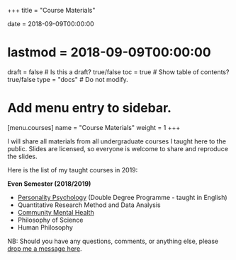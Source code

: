 +++
title = "Course Materials"

date = 2018-09-09T00:00:00
# lastmod = 2018-09-09T00:00:00

draft = false  # Is this a draft? true/false
toc = true  # Show table of contents? true/false
type = "docs"  # Do not modify.

# Add menu entry to sidebar.
[menu.courses]
  name = "Course Materials"
  weight = 1
+++

I will share all materials from all undergraduate courses I taught here to the public. Slides are [<i class="fab fa-creative-commons"></i>](https://creativecommons.org) licensed, so everyone is welcome to share and reproduce the slides.

Here is the list of my taught courses in 2019:

**Even Semester (2018/2019)**<br>
- [Personality Psychology](https://rameliaz.github.io/courses/cm_personality-psych) (Double Degree Programme - taught in English) </br>
- Quantitative Research Method and Data Analysis <br>
- [Community Mental Health](https://rameliaz.github.io/courses/cm_kesehatan-mental-komunitas) </br>
- Philosophy of Science <br>
- Human Philosophy </br>

NB: Should you have any questions, comments, or anything else, please [drop me a message here](https://rameliaz.github.io/post/qa-tutorial).
